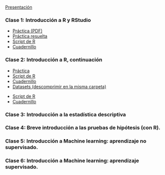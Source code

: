 [Presentación](https://cursos-a2b2c.github.io/analisis_de_datos_con_r_noviembre_2022/clases/clase_0/presentacion.pdf)

### Clase 1: Introducción a R y RStudio

* [Práctica (PDF)](https://cursos-a2b2c.github.io/analisis_de_datos_con_r_noviembre_2022/clases/clase_1/practica_dia_1.pdf)
* [Práctica resuelta](https://cursos-a2b2c.github.io/analisis_de_datos_con_r_noviembre_2022/clases/clase_1/solucion_practica_dia_1.R)
* [Script de R](https://cursos-a2b2c.github.io/analisis_de_datos_con_r_noviembre_2022/clases/clase_1/dia_1.R)
* [Cuadernillo](https://cursos-a2b2c.github.io/analisis_de_datos_con_r_noviembre_2022/clases/clase_1/dia_1.Rmd)
<!--* [Clase grabada parte 1](https://youtu.be/Z8RZSLS61d8)  -->
<!--* [Clase grabada parte 2](https://youtu.be/9P06axf4KyA)-->


### Clase 2: Introducción a R, continuación
* [Práctica](https://cursos-a2b2c.github.io/analisis_de_datos_con_r_noviembre_2022/clases/clase_2/practica_dia_2.docx)
* [Script de R](https://cursos-a2b2c.github.io/analisis_de_datos_con_r_noviembre_2022/clases/clase_2/dia_2.R)
* [Cuadernillo](https://cursos-a2b2c.github.io/analisis_de_datos_con_r_noviembre_2022/clases/clase_2/curso_r_dia2.Rmd)
* [Datasets (descomprimir en la misma carpeta)](https://cursos-a2b2c.github.io/analisis_de_datos_con_r_noviembre_2022/clases/clase_2/datasets.zip)
<!--* [Clase grabada y mitad de la 3](https://youtu.be/dgJLgm0M0UY)-->
<!--* [Práctica grabada](https://youtu.be/Z8RZSLS61d8)  -->

<!--### Clase 2 bonus (para leer por su cuenta): For, if y definir nuestrar propias funciones-->
* [Script de R](https://cursos-a2b2c.github.io/analisis_de_datos_con_r_noviembre_2022/clases/clase_2/dia_bonus.R)
* [Cuadernillo](https://cursos-a2b2c.github.io/analisis_de_datos_con_r_noviembre_2022/clases/clase_2/dia_bonus.Rmd)


### Clase 3: Introducción a la estadística descriptiva
<!--* [Práctica](https://cursos-a2b2c.github.io/analisis_de_datos_con_r_noviembre_2022/clases/clase_3/practica.pdf)  -->
<!--* [Práctica resuelta](https://cursos-a2b2c.github.io/analisis_de_datos_con_r_noviembre_2022/clases/clase_3/solucion_practica_dia_3.R)    -->
<!--* [Script de R](https://cursos-a2b2c.github.io/analisis_de_datos_con_r_noviembre_2022/clases/clase_3/Dia3.R)  -->
<!--* [Dataset1](https://cursos-a2b2c.github.io/analisis_de_datos_con_r_noviembre_2022/clases/clase_3/exp_mtx.Rdata)-->
<!--* [Dataset2](https://cursos-a2b2c.github.io/analisis_de_datos_con_r_noviembre_2022/clases/clase_3/antropometria.csv)-->
<!--* [Presentación](https://cursos-a2b2c.github.io/analisis_de_datos_con_r_noviembre_2022/clases/clase_3/Dia3.pdf)  -->

### Clase 4: Breve introducción a las pruebas de hipótesis (con R).
<!--* [Práctica](https://cursos-a2b2c.github.io/analisis_de_datos_con_r_noviembre_2022/clases/clase_4/practica_dia_4.pdf)  -->
<!--* [Práctica resuelta](https://cursos-a2b2c.github.io/analisis_de_datos_con_r_noviembre_2022/clases/clase_4/solucion_practica_dia_4.R)    -->
<!--* [Script de R](https://cursos-a2b2c.github.io/analisis_de_datos_con_r_noviembre_2022/clases/clase_4/dia_4.R)  -->
<!--* [Datasets (descomprimir en la misma carpeta)](https://cursos-a2b2c.github.io/analisis_de_datos_con_r_noviembre_2022/clases/clase_4/datasets.zip)  -->
<!--* [Presentación](https://cursos-a2b2c.github.io/analisis_de_datos_con_r_noviembre_2022/clases/clase_4/clase_4_presentacion.pdf)  -->

### Clase 5: Introducción a Machine learning: aprendizaje no supervisado.
<!--* [Práctica](https://cursos-a2b2c.github.io/analisis_de_datos_con_r_noviembre_2022/clases/clase_5/clase_5_practica.pdf)  -->
<!--* [Práctica resuelta](https://cursos-a2b2c.github.io/analisis_de_datos_con_r_noviembre_2022/clases/clase_5/clase_5_resueltos.R)    -->
<!--* [Script de R](https://cursos-a2b2c.github.io/analisis_de_datos_con_r_noviembre_2022/clases/clase_5/clase_5.R)  -->
<!--* [Datasets (descomprimir en la misma carpeta)](https://cursos-a2b2c.github.io/analisis_de_datos_con_r_noviembre_2022/clases/clase_5/datasets.zip)  -->
<!--* [Presentación](https://cursos-a2b2c.github.io/analisis_de_datos_con_r_noviembre_2022/clases/clase_5/clase_5_presentacion.pdf)  -->

### Clase 6: Introducción a Machine learning: aprendizaje supervisado.
<!--* [Script de R](https://cursos-a2b2c.github.io/analisis_de_datos_con_r_noviembre_2022/clases/clase_6/clase_6.R)  -->
<!--* [Datasets (descomprimir en la misma carpeta)](https://cursos-a2b2c.github.io/analisis_de_datos_con_r_noviembre_2022/clases/clase_6/datasets.zip)  -->
